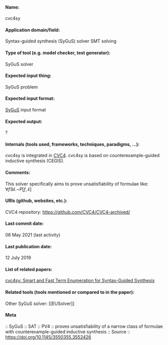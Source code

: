 #### Name:
cvc4sy

#### Application domain/field:
Syntax-guided synthesis (SyGuS) solver
SMT solving

#### Type of tool (e.g. model checker, test generator):
SyGuS solver

#### Expected input thing:
SyGuS problem

#### Expected input format:
[SyGuS](../../Formats/SyGuS.md) input format

#### Expected output:
?

#### Internals (tools used, frameworks, techniques, paradigms, ...):
cvc4sy is integrated in [CVC4](SMT/CVC4.md).
cvc4sy is based on counterexample-guided inductive synthesis (CEGIS).

#### Comments:
This solver specifically aims to prove unsatisfiability of formulae like: $\forall f \exists \bar{x}. \neg P[f,\bar{x}]$

#### URIs (github, websites, etc.):
CVC4 repository: https://github.com/CVC4/CVC4-archived/

#### Last commit date:
06 May 2021 (last activity)

#### Last publication date:
12 July 2019

#### List of related papers:
[cvc4sy: Smart and Fast Term Enumeration for Syntax-Guided Synthesis](https://doi.org/10.1007/978-3-030-25543-5_5)

#### Related tools (tools mentioned or compared to in the paper):
Other SyGuS solver: [[EUSolver]]

#### Meta
:: SyGuS
:: SAT
:: PV4 :: proves unsatisfiability of a narrow class of formulae with counterexample-guided inductive synthesis
:: Source :: https://doi.org/10.1145/3550355.3552426
